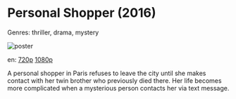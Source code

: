 # Personal Shopper (2016)

Genres: thriller, drama, mystery

![poster](http://image.tmdb.org/t/p/w500/jDOWYDmJvGkVkVHf7Ru66gy6ry8.jpg)

en:
  [720p](magnet:?xt=urn:btih:5E1A78246788FEB375FE8E6FC6D8029E604F46B6&tr=udp://glotorrents.pw:6969/announce&tr=udp://tracker.opentrackr.org:1337/announce&tr=udp://torrent.gresille.org:80/announce&tr=udp://tracker.openbittorrent.com:80&tr=udp://tracker.coppersurfer.tk:6969&tr=udp://tracker.leechers-paradise.org:6969&tr=udp://p4p.arenabg.ch:1337&tr=udp://tracker.internetwarriors.net:1337)
  [1080p](magnet:?xt=urn:btih:7A1B8A578432386870954447B132361DB24AF7E5&tr=udp://glotorrents.pw:6969/announce&tr=udp://tracker.opentrackr.org:1337/announce&tr=udp://torrent.gresille.org:80/announce&tr=udp://tracker.openbittorrent.com:80&tr=udp://tracker.coppersurfer.tk:6969&tr=udp://tracker.leechers-paradise.org:6969&tr=udp://p4p.arenabg.ch:1337&tr=udp://tracker.internetwarriors.net:1337)
  


A personal shopper in Paris refuses to leave the city until she makes contact with her twin brother who previously died there. Her life becomes more complicated when a mysterious person contacts her via text message.